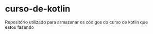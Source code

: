 # curso-de-kotlin
Repositório  utilizado para armazenar os códigos do curso de kotlin que estou fazendo
